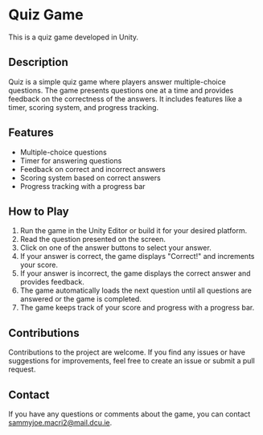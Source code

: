 # **Quiz Game**
This is a quiz game developed in Unity.

## **Description**

Quiz is a simple quiz game where players answer multiple-choice questions. The game presents questions one at a time and provides feedback on the correctness of the answers. It includes features like a timer, scoring system, and progress tracking.

## **Features**

- Multiple-choice questions
- Timer for answering questions
- Feedback on correct and incorrect answers
- Scoring system based on correct answers
- Progress tracking with a progress bar

## **How to Play**

1. Run the game in the Unity Editor or build it for your desired platform.
2. Read the question presented on the screen.
3. Click on one of the answer buttons to select your answer.
4. If your answer is correct, the game displays "Correct!" and increments your score.
5. If your answer is incorrect, the game displays the correct answer and provides feedback.
6. The game automatically loads the next question until all questions are answered or the game is completed.
7. The game keeps track of your score and progress with a progress bar.

## **Contributions**

Contributions to the project are welcome. If you find any issues or have suggestions for improvements, feel free to create an issue or submit a pull request.

## **Contact**
If you have any questions or comments about the game, you can contact sammyjoe.macri2@mail.dcu.ie.
